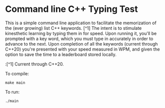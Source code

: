 # Command line C++ Typing Test

This is a simple command line application to facilitate the memorization of the (ever growing) list C++ keywords. [^1] The intent is to stimulate kinesthetic learning by typing them in for speed. Upon running it, you'll be prompted with a key word, which you must type in accurately in order to advance to the next. Upon completion of all the keywords (current through C++20) you're presented with your speed measured in WPM, and given the option to save the time to a leaderboard stored locally.

:[^1] Current through C++20.


To compile:
```
make main
```
To run:
```
./main
```
